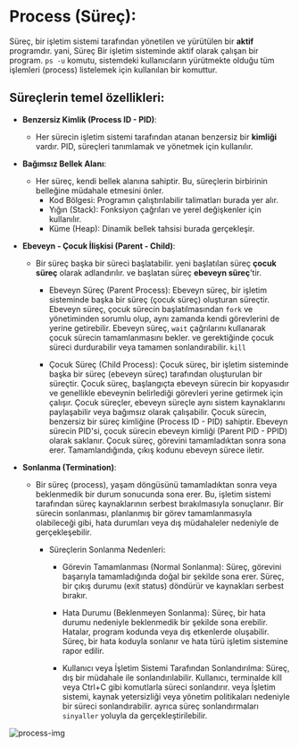 
# Process (Süreç):
Süreç, bir işletim sistemi tarafından yönetilen ve yürütülen bir **aktif** programdır.
yani, Süreç Bir işletim sisteminde aktif olarak çalışan bir program.
`ps -u` komutu, sistemdeki kullanıcıların yürütmekte olduğu tüm işlemleri (process) listelemek için kullanılan bir komuttur.

## Süreçlerin temel özellikleri:
- **Benzersiz Kimlik (Process ID - PID)**:
    - Her sürecin işletim sistemi tarafından atanan benzersiz bir **kimliği** vardır. PID, süreçleri tanımlamak ve yönetmek için kullanılır.

- **Bağımsız Bellek Alanı**:
    - Her süreç, kendi bellek alanına sahiptir. Bu, süreçlerin birbirinin belleğine müdahale etmesini önler.
        - Kod Bölgesi: Programın çalıştırılabilir talimatları burada yer alır.
        - Yığın (Stack): Fonksiyon çağrıları ve yerel değişkenler için kullanılır.
        - Küme (Heap): Dinamik bellek tahsisi burada gerçekleşir.

- **Ebeveyn - Çocuk İlişkisi (Parent - Child)**:
    - Bir süreç başka bir süreci başlatabilir. yeni başlatılan süreç **çocuk süreç** olarak adlandırılır. ve başlatan süreç **ebeveyn süreç**'tir. 

        - Ebeveyn Süreç (Parent Process): Ebeveyn süreç, bir işletim sisteminde başka bir süreç (çocuk süreç) oluşturan süreçtir. Ebeveyn süreç, çocuk sürecin başlatılmasından `fork` ve yönetiminden sorumlu olup, aynı zamanda kendi görevlerini de yerine getirebilir. Ebeveyn süreç, `wait` çağrılarını kullanarak çocuk sürecin tamamlanmasını bekler. ve gerektiğinde çocuk süreci durdurabilir veya tamamen sonlandırabilir. `kill`

        - Çocuk Süreç (Child Process): Çocuk süreç, bir işletim sisteminde başka bir süreç (ebeveyn süreç) tarafından oluşturulan bir süreçtir. Çocuk süreç, başlangıçta ebeveyn sürecin bir kopyasıdır ve genellikle ebeveynin belirlediği görevleri yerine getirmek için çalışır. Çocuk süreçler, ebeveyn süreçle aynı sistem kaynaklarını paylaşabilir veya bağımsız olarak çalışabilir. Çocuk sürecin, benzersiz bir süreç kimliğine (Process ID - PID) sahiptir. Ebeveyn sürecin PID'si, çocuk sürecin ebeveyn kimliği (Parent PID - PPID) olarak saklanır. Çocuk süreç, görevini tamamladıktan sonra sona erer. Tamamlandığında, çıkış kodunu ebeveyn sürece iletir.

- **Sonlanma (Termination)**:
    - Bir süreç (process), yaşam döngüsünü tamamladıktan sonra veya beklenmedik bir durum sonucunda sona erer. Bu, işletim sistemi tarafından süreç kaynaklarının serbest bırakılmasıyla sonuçlanır. Bir sürecin sonlanması, planlanmış bir görev tamamlanmasıyla olabileceği gibi, hata durumları veya dış müdahaleler nedeniyle de gerçekleşebilir.

        - Süreçlerin Sonlanma Nedenleri:
            - Görevin Tamamlanması (Normal Sonlanma): Süreç, görevini başarıyla tamamladığında doğal bir şekilde sona erer. Süreç, bir çıkış durumu (exit status) döndürür ve kaynakları serbest bırakır.

            - Hata Durumu (Beklenmeyen Sonlanma): Süreç, bir hata durumu nedeniyle beklenmedik bir şekilde sona erebilir. Hatalar, program kodunda veya dış etkenlerde oluşabilir. Süreç, bir hata koduyla sonlanır ve hata türü işletim sistemine rapor edilir.

            - Kullanıcı veya İşletim Sistemi Tarafından Sonlandırılma: Süreç, dış bir müdahale ile sonlandırılabilir. Kullanıcı, terminalde kill veya Ctrl+C gibi komutlarla süreci sonlandırır. veya İşletim sistemi, kaynak yetersizliği veya yönetim politikaları nedeniyle bir süreci sonlandırabilir. ayrıca süreç sonlandırmaları `sinyaller` yoluyla da gerçekleştirilebilir.

![process-img](https://learnloner.com/wp-content/uploads/2023/05/Process-Management-In-OS.png.webp)